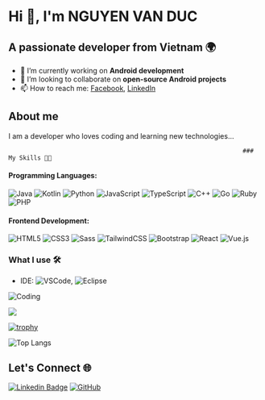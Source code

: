 
# Hi 👋, I'm NGUYEN VAN DUC

## A passionate developer from Vietnam 🌍

- 🔭 I’m currently working on **Android development**  
- 👯 I’m looking to collaborate on **open-source Android projects**  
- 📫 How to reach me: [Facebook](https://facebook.com/yourprofile), [LinkedIn](https://linkedin.com/in/yourprofile)

## About me
I am a developer who loves coding and learning new technologies...





                                                                     ### My Skills 👨‍💻

#### Programming Languages:
![Java](https://img.shields.io/badge/Java-ED8B00?style=for-the-badge&logo=java&logoColor=white)
![Kotlin](https://img.shields.io/badge/Kotlin-0095D5?style=for-the-badge&logo=kotlin&logoColor=white)
![Python](https://img.shields.io/badge/Python-3776AB?style=for-the-badge&logo=python&logoColor=white)
![JavaScript](https://img.shields.io/badge/JavaScript-F7DF1E?style=for-the-badge&logo=javascript&logoColor=black)
![TypeScript](https://img.shields.io/badge/TypeScript-3178C6?style=for-the-badge&logo=typescript&logoColor=white)
![C++](https://img.shields.io/badge/C++-00599C?style=for-the-badge&logo=cplusplus&logoColor=white)
![Go](https://img.shields.io/badge/Go-00ADD8?style=for-the-badge&logo=go&logoColor=white)
![Ruby](https://img.shields.io/badge/Ruby-CC342D?style=for-the-badge&logo=ruby&logoColor=white)
![PHP](https://img.shields.io/badge/PHP-777BB4?style=for-the-badge&logo=php&logoColor=white)

#### Frontend Development:
![HTML5](https://img.shields.io/badge/HTML5-E34F26?style=for-the-badge&logo=html5&logoColor=white)
![CSS3](https://img.shields.io/badge/CSS3-1572B6?style=for-the-badge&logo=css3&logoColor=white)
![Sass](https://img.shields.io/badge/Sass-CC6699?style=for-the-badge&logo=sass&logoColor=white)
![TailwindCSS](https://img.shields.io/badge/TailwindCSS-06B6D4?style=for-the-badge&logo=tailwindcss&logoColor=white)
![Bootstrap](https://img.shields.io/badge/Bootstrap-7952B3?style=for-the-badge&logo=bootstrap&logoColor=white)
![React](https://img.shields.io/badge/React-61DAFB?style=for-the-badge&logo=react&logoColor=black)
![Vue.js](https://img.shields.io/badge/Vue.js-35495E?style=for-the-badge&logo=vuedotjs&logoColor=4FC08D)



### What I use 🛠
- IDE: ![VSCode](https://img.shields.io/badge/VS%20Code-007ACC?style=for-the-badge&logo=visual-studio-code&logoColor=white), ![Eclipse](https://img.shields.io/badge/Eclipse-2C2255?style=for-the-badge&logo=eclipse&logoColor=white)

![Coding](https://path_to_image.png)

![](https://komarev.com/ghpvc/?username=yourusername&color=blue)

[![trophy](https://github-profile-trophy.vercel.app/?username=yourusername)](https://github.com/ryo-ma/github-profile-trophy)

![Top Langs](https://github-readme-stats.vercel.app/api/top-langs/?username=yourusername&layout=compact&theme=radical)

## Let's Connect 🌐
[![Linkedin Badge](https://img.shields.io/badge/-YourLinkedIn-blue?style=flat&logo=Linkedin&logoColor=white)](https://www.linkedin.com/in/yourprofile/)
[![GitHub](https://img.shields.io/github/followers/yourusername?label=Follow&style=social)](https://github.com/yourusername)
